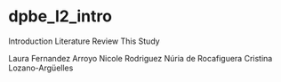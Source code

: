 # dpbe_l2_intro

Introduction
Literature Review
This Study


Laura Fernandez Arroyo
Nicole Rodriguez
Núria de Rocafiguera
Cristina Lozano-Argüelles
